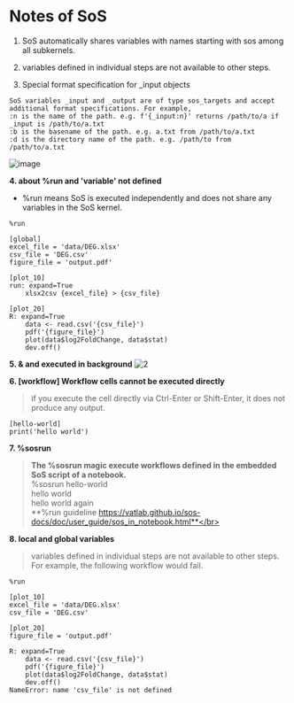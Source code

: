# Notes of SoS
1. SoS automatically shares variables with names starting with sos among all subkernels.

2. variables defined in individual steps are not available to other steps. 

3. Special format specification for _input objects
```
SoS variables _input and _output are of type sos_targets and accept additional format specifications. For example,
:n is the name of the path. e.g. f'{_input:n}' returns /path/to/a if _input is /path/to/a.txt
:b is the basename of the path. e.g. a.txt from /path/to/a.txt
:d is the directory name of the path. e.g. /path/to from /path/to/a.txt
```
![image](https://user-images.githubusercontent.com/44600656/60513250-52260280-9d09-11e9-9759-e774b0153bd6.png)

**4. about %run and 'variable' not defined**

- %run means SoS is executed independently and does not share any variables in the SoS kernel.
```
%run

[global]
excel_file = 'data/DEG.xlsx'
csv_file = 'DEG.csv'
figure_file = 'output.pdf'

[plot_10]
run: expand=True
    xlsx2csv {excel_file} > {csv_file}

[plot_20]
R: expand=True
    data <- read.csv('{csv_file}')
    pdf('{figure_file}')
    plot(data$log2FoldChange, data$stat)
    dev.off()
```

**5. & and executed in background**
![2](https://user-images.githubusercontent.com/44600656/60661122-d7d1bb80-9e8b-11e9-9e67-a27fbd282ebb.png)

**6. [workflow] Workflow cells cannot be executed directly**</br>
>if you execute the cell directly via Ctrl-Enter or Shift-Enter, it does not produce any output.</br>
```
[hello-world]
print('hello world')
```
**7. %sosrun**</br>
>**The %sosrun magic execute workflows defined in the embedded SoS script of a notebook.**</br>
>%sosrun hello-world</br>
>hello world</br>
>hello world again</br>
>**%run guideline https://vatlab.github.io/sos-docs/doc/user_guide/sos_in_notebook.html**</br>

**8. local and global variables**
>variables defined in individual steps are not available to other steps. </br>
>For example, the following workflow would fail.</br>
```
%run

[plot_10]
excel_file = 'data/DEG.xlsx'
csv_file = 'DEG.csv'

[plot_20]
figure_file = 'output.pdf'

R: expand=True
    data <- read.csv('{csv_file}')
    pdf('{figure_file}')
    plot(data$log2FoldChange, data$stat)
    dev.off()
NameError: name 'csv_file' is not defined
```
